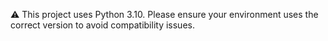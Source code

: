 ⚠️ This project uses Python 3.10.
Please ensure your environment uses the correct version to avoid compatibility issues.